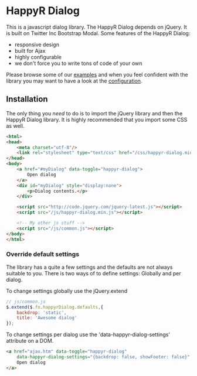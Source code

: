 HappyR Dialog
=============

This is a javascript dialog library. The HappyR Dialog depends on jQuery. It is built on Twitter Inc Bootstrap Modal.
Some features of the HappyR Dialog:
* responsive design
* built for Ajax
* highly configurable
* we don't force you to write tons of code of your own

Please browse some of our [examples](http://developer.happyr.se/libraries/jquery-happyr-dialog/examples) and when
you feel confident with the library you may want to have a look at the
[configuration](http://developer.happyr.se/libraries/jquery-happyr-dialog#configuration).

## Installation

The only thing you *need* to do is to import the jQuery library and then the HappyR Dialog library. It is highly
recommended that you import some CSS as well.

```html
<html>
<head>
    <meta charset="utf-8"/>
    <link rel="stylesheet" type="text/css" href="/css/happyr-dialog.min.css" />
</head>
<body>
    <a href="#myDialog" data-toggle="happyr-dialog">
        Open dialog
    </a>
    <div id="myDialog" style="display:none">
        <p>Dialog contents.</p>
    </div>

    <script src="http://code.jquery.com/jquery-latest.js"></script>
    <script src="/js/happyr-dialog.min.js"></script>

    <!-- My other js stuff -->
    <script src="/js/common.js"></script>
</body>
</html>

```

### Override default settings

The library has a quite a few settings and the defaults are not always suitable to you. There is two ways of to define
settings: Globally and per dialog.

To change settings globally use the jQuery.extend

```js
// js/common.js
$.extend($.fn.happyrDialog.defaults,{
    backdrop: 'static',
    title: 'Awesome dialog'
});

```

To change settings per dialog use the 'data-happyr-dialog-settings' attribute on a DOM.
```html
<a href="ajax.htm" data-toggle="happyr-dialog"
    data-happyr-dialog-settings="{backdrop: false, showFooter: false}" >
    Open dialog
</a>

```
